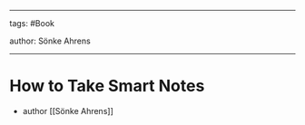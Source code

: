 




---

tags: #Book

author: Sönke Ahrens

---
# How to Take Smart Notes


- author [[Sönke Ahrens]]